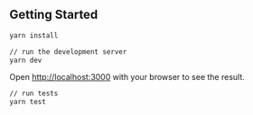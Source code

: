 ## Getting Started

```bash
yarn install

// run the development server
yarn dev
```

Open [http://localhost:3000](http://localhost:3000) with your browser to see the result.

```bash
// run tests
yarn test
```
